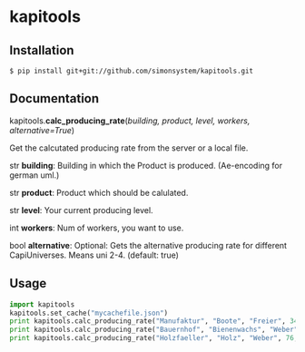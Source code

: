 # kapitools

## Installation

```
$ pip install git+git://github.com/simonsystem/kapitools.git
```

## Documentation
kapitools.**calc\_producing\_rate**(*building, product, level, workers, alternative=True*)

Get the calcutated producing rate from the server or a local file.

str **building**: Building in which the Product is produced. 
(Ae-encoding 
for german uml.)

str **product**: Product which should be calulated.

str **level**: Your current producing level.

int **workers**: Num of workers, you want to use.

bool **alternative**: Optional: Gets the alternative producing rate for 
different CapiUniverses. Means uni 2-4. (default: true)


## Usage

```python
import kapitools
kapitools.set_cache("mycachefile.json")
print kapitools.calc_producing_rate("Manufaktur", "Boote", "Freier", 34)
print kapitools.calc_producing_rate("Bauernhof", "Bienenwachs", "Weber", 34)
print kapitools.calc_producing_rate("Holzfaeller", "Holz", "Weber", 76, alternative=False)
```

